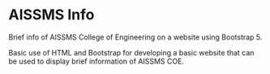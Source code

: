 # AISSMS Info
Brief info of AISSMS College of Engineering on a website using Bootstrap 5.

Basic use of HTML and Bootstrap for developing a basic website that can be used to display brief information of AISSMS COE.
